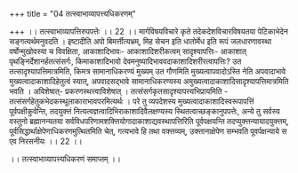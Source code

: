 +++
title = "04 तत्स्वाभाव्यापत्त्यधिकरणम्"

+++
।। तत्स्वाभाव्यापत्तिरुपपत्तेः ।। 22 ।। मार्गविषयविचारे कृते तदेकदेशविचारविषयतया पेटिकाभेदेन सङ्गत्यर्थमनुवदति । इष्टादीति अपो बिमर्त्तीत्यभ्रम्, मिह सेचन इति धातोर्मेध इति रूपं जलधारणावस्था वर्षोन्मुखोवस्या च विवक्षिता, आकाशादिभावः- आकाशादिशरीकत्वम् सादृश्यापत्तिः- आकाशात् पृथङ्निर्देशानर्हतत्संसर्गः, किमाकाशादिभावो देवमनुष्यादिभाववदाकाशादिशरीरत्वापत्तिः? उत तत्सादृश्यापत्तिमात्रमिति, किमत्र सामानाधिकरण्यं मुख्यम् उत गौणमिति मुख्यत्वापवादोऽस्ति नेति अपवादाभावे मुख्यत्वादाकाशादिहेतुत्वं स्यात्, अपवादसद्भावे सामानाधिकरण्यस्य अमुख्यत्वादाकाशादिसादृश्यापत्तिमात्रमिति भवति । अविशेषात्- प्रकरणस्थत्त्वाविशेषात् । तत्संसर्गकृतसादृश्यापत्त्यभिप्रायमिति - तत्संसर्गहेतुकभेदकस्थूलाकाराभावपरमित्यर्थः । परे तु व्यपदेशस्य मुख्यत्वादाकाशादिस्वरूपापत्तिं पूर्वपक्षीकुर्वन्ति, तदयुक्त्तं नित्यत्वज्ञत्वादिभिराकाशादिवैलक्षण्यस्य स्थितत्वाच्छङ्कानुपपत्तेः, अन्ये तु सर्वस्य वस्तुनो ब्रह्मानन्यतया सर्वविधपरिणामशक्त्तियोगादाकाशाद्यवस्थापत्तिरिति पूर्वपक्षयन्ति तदप्युक्त्तन्यायादयुक्त्तम्, पूर्वसिद्धार्थाक्षेपेणाधिकरणमुत्थितमिति चेत्, गत्यभावे हि तथा वक्त्तव्यम्, उक्त्तानाक्षेपेण सम्भवति पूवर्पक्षन्याये स एव निरसनीयः ।। 22 ।।

।। तत्स्वाभाव्यापत्त्यधिकरणं समाप्तम् ।।

